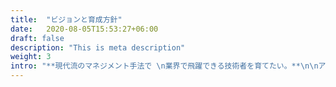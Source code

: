 ```yaml
---
title:  "ビジョンと育成方針"
date:   2020-08-05T15:53:27+06:00
draft: false
description: "This is meta description"
weight: 3
intro: "**現代流のマネジメント手法で \n業界で飛躍できる技術者を育てたい。**\n\nアンダーズは世界中のIT技術を組み合わせて、\n日本とインドので企業が抱える課題と向き合ってきました。\nそんな当社の土台にある、ビジョンや育成方針をお伝えします。"
---
```

